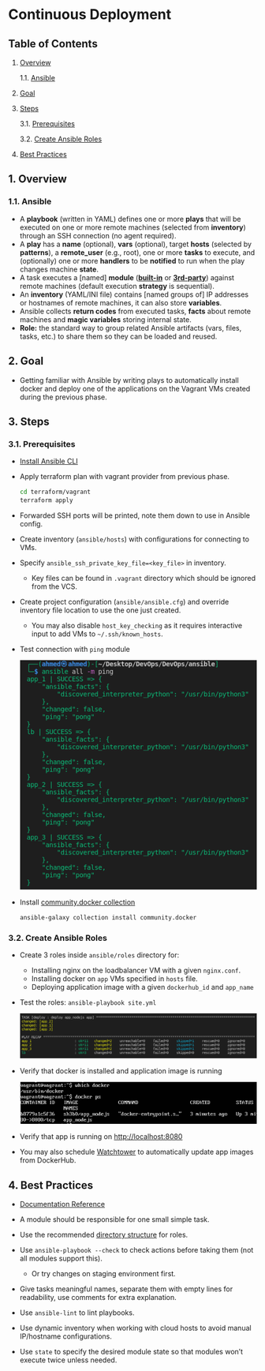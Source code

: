 # Continuous Deployment

## Table of Contents

1. [Overview](#1-Overview)

   1.1. [Ansible](#11-Ansible)

2. [Goal](#2-Goal)

3. [Steps](#3-Steps)

   3.1. [Prerequisites](#31-Prerequisites)

   3.2. [Create Ansible Roles](#32-Create-Ansible-Roles)

4. [Best Practices](#4-Best-Practices)

## 1. Overview

### 1.1. Ansible

- A **playbook** (written in YAML) defines one or more **plays** that will be executed on one or more remote machines (selected from **inventory**) through an SSH connection (no agent required).
- A **play** has a **name** (optional), **vars** (optional), target **hosts** (selected by **patterns**), a **remote_user** (e.g., root), one or more **tasks** to execute, and (optionally) one or more **handlers** to be **notified** to run when the play changes machine **state**.
- A task executes a [named] **module** (**[built-in](https://docs.ansible.com/ansible/2.9/modules/modules_by_category.html)** or [**3rd-party**](https://galaxy.ansible.com/)) against remote machines (default execution **strategy** is sequential).
- An **inventory** (YAML/INI file) contains [named groups of] IP addresses or hostnames of remote machines, it can also store **variables**.
- Ansible collects **return codes** from executed tasks, **facts** about remote machines and **magic variables** storing internal state.
- **Role:** the standard way to group related Ansible artifacts (vars, files, tasks, etc.) to share them so they can be loaded and reused.

## 2. Goal

- Getting familiar with Ansible by writing plays to automatically install docker and deploy one of the applications on the Vagrant VMs created during the previous phase.  

## 3. Steps

### 3.1. Prerequisites

- [Install Ansible CLI](https://docs.ansible.com/ansible/latest/installation_guide/intro_installation.html)

- Apply terraform plan with vagrant provider from previous phase.

  ```bash
  cd terraform/vagrant
  terraform apply
  ```

- Forwarded SSH ports will be printed, note them down to use in Ansible config.

- Create inventory (`ansible/hosts`) with configurations for connecting to VMs.

- Specify `ansible_ssh_private_key_file=<key_file>` in inventory.

  - Key files can be found in `.vagrant` directory which should be ignored from the VCS.

- Create project configuration (`ansible/ansible.cfg`) and override inventory file location to use the one just created.

  - You may also disable `host_key_checking` as it requires interactive input to add VMs to `~/.ssh/known_hosts`.

- Test connection with `ping` module

  ![ansible-1](images/ansible-1.png)

- Install [community.docker collection](https://galaxy.ansible.com/community/docker)

  ```bash
  ansible-galaxy collection install community.docker
  ```

### 3.2. Create Ansible Roles

- Create 3 roles inside `ansible/roles` directory for:

  - Installing nginx on the loadbalancer VM with a given `nginx.conf`.
  - Installing docker on `app` VMs specified in `hosts` file.
  - Deploying application image with a given `dockerhub_id` and `app_name`

- Test the roles: `ansible-playbook site.yml`

  ![ansible-2](images/ansible-2.png)

- Verify that docker is installed and application image is running

  ![ansible-3](images/ansible-3.png)

- Verify that app is running on <http://localhost:8080>

- You may also schedule [Watchtower](https://github.com/containrrr/watchtower) to automatically update app images from DockerHub.

## 4. Best Practices

- [Documentation Reference](https://docs.ansible.com/ansible/latest/user_guide/playbooks_best_practices.html)

- A module should be responsible for one small simple task.

- Use the recommended [directory structure](https://docs.ansible.com/ansible/latest/user_guide/playbooks_reuse_roles.html#role-directory-structure) for roles.

- Use `ansible-playbook --check` to check actions before taking them (not all modules support this).

  - Or try changes on staging environment first.

- Give tasks meaningful names, separate them with empty lines for readability, use comments for extra explanation.

- Use `ansible-lint` to lint playbooks.

- Use dynamic inventory when working with cloud hosts to avoid manual IP/hostname configurations.

- Use `state` to specify the desired module state so that modules won’t execute twice unless needed.
